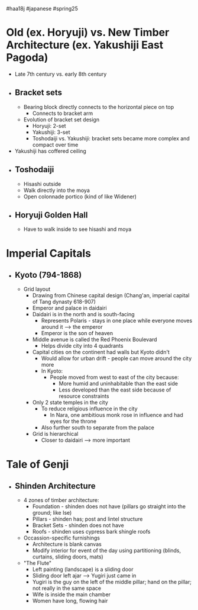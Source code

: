 #haa18j #japanese #spring25 

# Old (ex. Horyuji) vs. New Timber Architecture (ex. Yakushiji East Pagoda)
* Late 7th century vs. early 8th century
* ## Bracket sets
	* Bearing block directly connects to the horizontal piece on top
		* Connects to bracket arm
	* Evolution of bracket set design
		* Horyuji: 2-set
		* Yakushiji: 3-set
		* Toshodaiji vs. Yakushiji: bracket sets became more complex and compact over time
* Yakushiji has coffered ceiling
* ## Toshodaiji
	* Hisashi outside
	* Walk directly into the moya
	* Open colonnade portico (kind of like Widener)
* ## Horyuji Golden Hall
	* Have to walk inside to see hisashi and moya

# Imperial Capitals
* ## Kyoto (794-1868)
	* Grid layout
		* Drawing from Chinese capital design (Chang'an, imperial capital of Tang dynasty 618-907)
		* Emperor and palace in daidairi
		* Daidairi is in the north and is south-facing
			* Represents Polaris - stays in one place while everyone moves around it --> the emperor
			* Emperor is the son of heaven
		* Middle avenue is called the Red Phoenix Boulevard
			* Helps divide city into 4 quadrants
		* Capital cities on the continent had walls but Kyoto didn't
			* Would allow for urban drift - people can move around the city more
			* In Kyoto:
				* People moved from west to east of the city because:
					* More humid and uninhabitable than the east side
					* Less developed than the east side because of resource constraints
		* Only 2 state temples in the city
			* To reduce religious influence in the city
				* In Nara, one ambitious monk rose in influence and had eyes for the throne
			* Also further south to separate from the palace
		* Grid is hierarchical
			* Closer to daidairi --> more important

# Tale of Genji
* ## Shinden Architecture
	* 4 zones of timber architecture:
		* Foundation - shinden does not have (pillars go straight into the ground; like Ise)
		* Pillars - shinden has; post and lintel structure
		* Bracket Sets - shinden does not have
		* Roofs - shinden uses cypress bark shingle roofs
	* Occassion-specific furnishings
		* Architecture is blank canvas
		* Modify interior for event of the day using partitioning (blinds, curtains, sliding doors, mats)
	* "The Flute"
		* Left painting (landscape) is a sliding door
		* Sliding door left ajar --> Yugiri just came in
		* Yugiri is the guy on the left of the middle pillar; hand on the pillar; not really in the same space
		* Wife is inside the main chamber
		* Women have long, flowing hair
